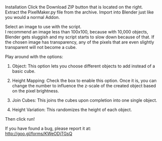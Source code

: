 Installation
Click the Download ZIP button that is located on the right.  Extract the PixelMaker.py file from the archive.
Import into Blender just like you would a normal Addon.

Select an image to use with the script.  
I recommend an image less than 100x100, because with 10,000 objects, Blender gets sluggish and my script starts to slow down because of that.
If the chosen image has transparency, any of the pixels that are even slightly transparent will not become a cube.

Play around with the options:
1) Object:
This option lets you choose different objects to add instead of a basic cube.

2) Height Mapping:
Check the box to enable this option.
Once it is, you can change the number to influence the z-scale of the created object based on the pixel brightness.

3) Join Cubes:
This joins the cubes upon completion into one single object.

4) Height Variation:
This randomizes the height of each object.

Then click run!

If you have found a bug, please report it at: http://goo.gl/forms/KWeODjTGsQ
